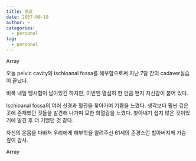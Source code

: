 ```yaml
---
title: 종료
date: 2007-09-19
author: ~
categories:
  - personal
tag:
  - personal
---
```




Array

오늘 pelvic cavity와 ischioanal fossa를 해부함으로써 지난 7달 간의 cadaver실습이 끝났다.

비록 내일 땡시험이 남아있긴 하지만, 이번엔 열심히 한 만큼 왠지 자신감이 붙어 있다.

Ischioanal fossa의 여러 신경과 혈관을 찾아가며 기쁨을 느꼈다. 생각보다 훨씬 깊은 곳에 존재했던 것들을 발견해 나가며 묘한 희열감을 느꼈다. 찾아내기 쉽지 않은 것이었기에 발견 후 더 기뻤던 것 같다.

자신의 온몸을 다바쳐 우리에게 해부학을 알려주신 61세의 존경스런 할아버지께 가슴 깊이 감사.

Array


 







